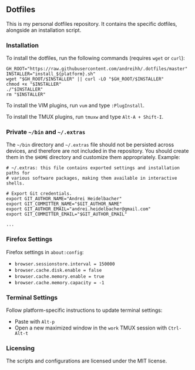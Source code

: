 ## Dotfiles

This is my personal dotfiles repository. It contains the specific dotfiles,
alongside an installation script.

### Installation

To install the dotfiles, run the following commands (requires `wget` or `curl`):

```
GH_ROOT="https://raw.githubusercontent.com/andreihh/.dotfiles/master"
INSTALLER="install_${platform}.sh"
wget "$GH_ROOT/$INSTALLER" || curl -LO "$GH_ROOT/$INSTALLER"
chmod +x "$INSTALLER"
./"$INSTALLER"
rm "$INSTALLER"
```

To install the VIM plugins, run `vum` and type `:PlugInstall`.

To install the TMUX plugins, run `tmuxw` and type `Alt-A + Shift-I`.

### Private `~/bin` and `~/.extras`

The `~/bin` directory and `~/.extras` file should not be persisted across
devices, and therefore are not included in the repository. You should create
them in the `$HOME` directory and customize them appropriately. Example:

```
# ~/.extras: this file contains exported settings and installation paths for
# various software packages, making them available in interactive shells.

# Export Git credentials.
export GIT_AUTHOR_NAME="Andrei Heidelbacher"
export GIT_COMMITTER_NAME="$GIT_AUTHOR_NAME"
export GIT_AUTHOR_EMAIL="andrei.heidelbacher@gmail.com"
export GIT_COMMITTER_EMAIL="$GIT_AUTHOR_EMAIL"

...
```

### Firefox Settings

Firefox settings in `about:config`:
- `browser.sessionstore.interval = 150000`
- `browser.cache.disk.enable = false`
- `browser.cache.memory.enable = true`
- `browser.cache.memory.capacity = -1`

### Terminal Settings

Follow platform-specific instructions to update terminal settings:
- Paste with `Alt-p`
- Open a new maximized window in the `work` TMUX session with `Ctrl-Alt-t`

### Licensing

The scripts and configurations are licensed under the MIT license.
